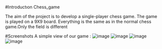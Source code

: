 #Introductıon
Chess_game

The aim of the project is to develop a single-player chess game. The game is played on a 9X9 board. Everything is the same as in the normal chess game.Only the field is different

#Screenshots
A simple view of our game :
![image](https://user-images.githubusercontent.com/74301873/217530422-b58d4e13-da98-4129-8102-1ddc1d89bf9e.png)
![image](https://user-images.githubusercontent.com/74301873/217530541-c5bccb20-a767-49fe-ad51-c4453ced1b72.png)
![image](https://user-images.githubusercontent.com/74301873/217530577-4dae3d19-39f7-4312-9f7d-bd2d578116ad.png)
![image](https://user-images.githubusercontent.com/74301873/217530610-3ccbeb42-0760-4a15-827f-3a98f7d8749c.png)
